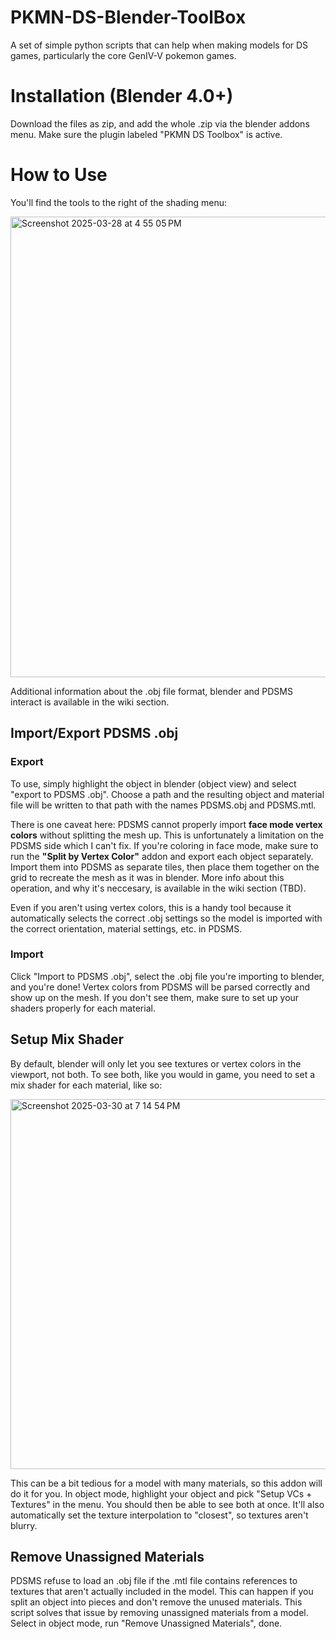 # PKMN-DS-Blender-ToolBox
A set of simple python scripts that can help when making models for DS games, particularly the core GenIV-V pokemon games.

# Installation (Blender 4.0+)
Download the files as zip, and add the whole .zip via the blender addons menu. Make sure the plugin labeled "PKMN DS Toolbox" is active. 

# How to Use
You'll find the tools to the right of the shading menu:

<img width="737" alt="Screenshot 2025-03-28 at 4 55 05 PM" src="https://github.com/user-attachments/assets/65a413e2-f242-4b3e-b9d4-893154a8226c" />

Additional information about the .obj file format, blender and PDSMS interact is available in the wiki section. 

## Import/Export PDSMS .obj

### Export
  To use, simply highlight the object in blender (object view) and select "export to PDSMS .obj". Choose a path and the resulting object and material file will be written to that path with the names PDSMS.obj and PDSMS.mtl. 
  
  There is one caveat here: PDSMS cannot properly import **face mode vertex colors** without splitting the mesh up. This is unfortunately a limitation on the PDSMS side which I can't fix. If you're coloring in face mode, make sure to run the **"Split by Vertex Color"** addon and export each object separately. Import them into PDSMS as separate tiles, then place them together on the grid to recreate the mesh as it was in blender. More info about this operation, and why it's neccesary, is available in the wiki section (TBD).

  Even if you aren't using vertex colors, this is a handy tool because it automatically selects the correct .obj settings so the model is imported with the correct orientation, material settings, etc. in PDSMS. 

### Import
  Click "Import to PDSMS .obj", select the .obj file you're importing to blender, and you're done! Vertex colors from PDSMS will be parsed correctly and show up on the mesh. If you don't see them, make sure to set up your shaders properly for each material.

## Setup Mix Shader
  By default, blender will only let you see textures or vertex colors in the viewport, not both. To see both, like you would in game, you need to set a mix shader for each material, like so: 
  
  <img width="592" alt="Screenshot 2025-03-30 at 7 14 54 PM" src="https://github.com/user-attachments/assets/9722b364-7b6e-4a23-adae-6953373eaf77" />

This can be a bit tedious for a model with many materials, so this addon will do it for you. In object mode, highlight your object and pick "Setup VCs + Textures" in the menu. You should then be able to see both at once. It'll also automatically set the texture interpolation to "closest", so textures aren't blurry. 

## Remove Unassigned Materials

PDSMS refuse to load an .obj file if the .mtl file contains references to textures that aren't actually included in the model. This can happen if you split an object into pieces and don't remove the unused materials. This script solves that issue by removing unassigned materials from a model. Select in object mode, run "Remove Unassigned Materials", done.
